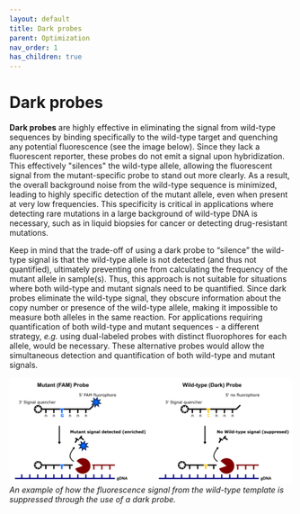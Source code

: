 ```yaml
---
layout: default
title: Dark probes
parent: Optimization
nav_order: 1
has_children: true
---
```

# Dark probes

**Dark probes** are highly effective in eliminating the signal from wild-type sequences by binding specifically to the wild-type target and quenching any potential fluorescence (see the image below). Since they lack a fluorescent reporter, these probes do not emit a signal upon hybridization. This effectively "silences" the wild-type allele, allowing the fluorescent signal from the mutant-specific probe to stand out more clearly. As a result, the overall background noise from the wild-type sequence is minimized, leading to highly specific detection of the mutant allele, even when present at very low frequencies. This specificity is critical in applications where detecting rare mutations in a large background of wild-type DNA is necessary, such as in liquid biopsies for cancer or detecting drug-resistant mutations.

Keep in mind that the trade-off of using a dark probe to “silence” the wild-type signal is that the wild-type allele is not detected (and thus not quantified), ultimately preventing one from calculating the frequency of the mutant allele in sample(s). Thus, this approach is not suitable for situations where both wild-type and mutant signals need to be quantified. Since dark probes eliminate the wild-type signal, they obscure information about the copy number or presence of the wild-type allele, making it impossible to measure both alleles in the same reaction. For applications requiring quantification of both wild-type and mutant sequences - a different strategy, *e.g.* using dual-labeled probes with distinct fluorophores for each allele, would be necessary. These alternative probes would allow the simultaneous detection and quantification of both wild-type and mutant signals.

![dark probes.png](Dark%20probes/dark_probes.png)
*An example of how the fluorescence signal from the wild-type template is suppressed through the use of a dark probe.*
